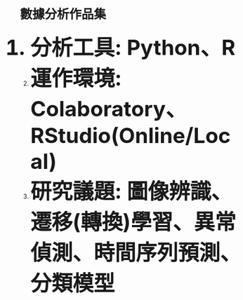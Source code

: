 # 數據分析作品集
<ol>
  <font size=20><b><li>分析工具: Python、R</li></b></font>
  <li><font size=20><b>運作環境: Colaboratory、RStudio(Online/Local)</b></font></li>
  <li><font size=20><b>研究議題: 圖像辨識、遷移(轉換)學習、異常偵測、時間序列預測、分類模型</b></font></li>
</ol>
